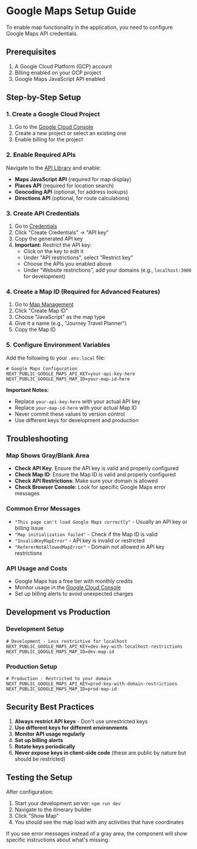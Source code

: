 # Google Maps Setup Guide

To enable map functionality in the application, you need to configure Google Maps API credentials.

## Prerequisites

1. A Google Cloud Platform (GCP) account
2. Billing enabled on your GCP project
3. Google Maps JavaScript API enabled

## Step-by-Step Setup

### 1. Create a Google Cloud Project
1. Go to the [Google Cloud Console](https://console.cloud.google.com/)
2. Create a new project or select an existing one
3. Enable billing for the project

### 2. Enable Required APIs
Navigate to the [API Library](https://console.cloud.google.com/apis/library) and enable:
- **Maps JavaScript API** (required for map display)
- **Places API** (required for location search)
- **Geocoding API** (optional, for address lookups)
- **Directions API** (optional, for route calculations)

### 3. Create API Credentials
1. Go to [Credentials](https://console.cloud.google.com/apis/credentials)
2. Click "Create Credentials" → "API key"
3. Copy the generated API key
4. **Important:** Restrict the API key:
   - Click on the key to edit it
   - Under "API restrictions", select "Restrict key"
   - Choose the APIs you enabled above
   - Under "Website restrictions", add your domains (e.g., `localhost:3000` for development)

### 4. Create a Map ID (Required for Advanced Features)
1. Go to [Map Management](https://console.cloud.google.com/google/maps-apis/map-ids)
2. Click "Create Map ID"
3. Choose "JavaScript" as the map type
4. Give it a name (e.g., "Journey Travel Planner")
5. Copy the Map ID

### 5. Configure Environment Variables
Add the following to your `.env.local` file:

```env
# Google Maps Configuration
NEXT_PUBLIC_GOOGLE_MAPS_API_KEY=your-api-key-here
NEXT_PUBLIC_GOOGLE_MAPS_MAP_ID=your-map-id-here
```

**Important Notes:**
- Replace `your-api-key-here` with your actual API key
- Replace `your-map-id-here` with your actual Map ID
- Never commit these values to version control
- Use different keys for development and production

## Troubleshooting

### Map Shows Gray/Blank Area
- **Check API Key**: Ensure the API key is valid and properly configured
- **Check Map ID**: Ensure the Map ID is valid and properly configured
- **Check API Restrictions**: Make sure your domain is allowed
- **Check Browser Console**: Look for specific Google Maps error messages

### Common Error Messages
- `"This page can't load Google Maps correctly"` - Usually an API key or billing issue
- `"Map initialization failed"` - Check if the Map ID is valid
- `"InvalidKeyMapError"` - API key is invalid or restricted
- `"RefererNotAllowedMapError"` - Domain not allowed in API key restrictions

### API Usage and Costs
- Google Maps has a free tier with monthly credits
- Monitor usage in the [Google Cloud Console](https://console.cloud.google.com/billing)
- Set up billing alerts to avoid unexpected charges

## Development vs Production

### Development Setup
```env
# Development - Less restrictive for localhost
NEXT_PUBLIC_GOOGLE_MAPS_API_KEY=dev-key-with-localhost-restrictions
NEXT_PUBLIC_GOOGLE_MAPS_MAP_ID=dev-map-id
```

### Production Setup
```env
# Production - Restricted to your domain
NEXT_PUBLIC_GOOGLE_MAPS_API_KEY=prod-key-with-domain-restrictions
NEXT_PUBLIC_GOOGLE_MAPS_MAP_ID=prod-map-id
```

## Security Best Practices

1. **Always restrict API keys** - Don't use unrestricted keys
2. **Use different keys for different environments**
3. **Monitor API usage regularly**
4. **Set up billing alerts**
5. **Rotate keys periodically**
6. **Never expose keys in client-side code** (these are public by nature but should be restricted)

## Testing the Setup

After configuration:
1. Start your development server: `npm run dev`
2. Navigate to the itinerary builder
3. Click "Show Map"
4. You should see the map load with any activities that have coordinates

If you see error messages instead of a gray area, the component will show specific instructions about what's missing.
